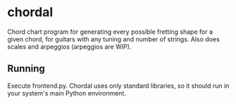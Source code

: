 # chordal
Chord chart program for generating every possible fretting shape for a given chord, for guitars with any tuning and number of strings. Also does scales and arpeggios (arpeggios are WIP).
## Running
Execute frontend.py. Chordal uses only standard libraries, so it should run in your system's main Python environment.
